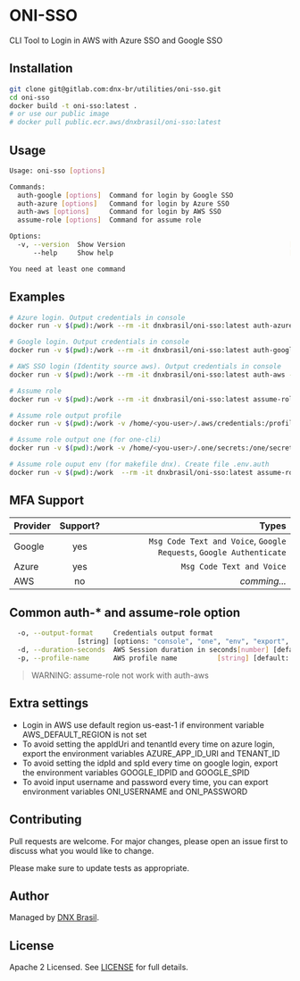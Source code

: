 # ONI-SSO

CLI Tool to Login in AWS with Azure SSO and Google SSO

## Installation

```bash
git clone git@gitlab.com:dnx-br/utilities/oni-sso.git
cd oni-sso
docker build -t oni-sso:latest .
# or use our public image
# docker pull public.ecr.aws/dnxbrasil/oni-sso:latest
```



## Usage
```bash
Usage: oni-sso [options]

Commands:
  auth-google [options]  Command for login by Google SSO
  auth-azure [options]   Command for login by Azure SSO
  auth-aws [options]     Command for login by AWS SSO
  assume-role [options]  Command for assume role

Options:
  -v, --version  Show Version                                         [bool]
      --help     Show help                                            [bool]

You need at least one command
```


## Examples

```bash
# Azure login. Output credentials in console
docker run -v $(pwd):/work --rm -it dnxbrasil/oni-sso:latest auth-azure -a <appUriId> -t <tenatId> -o console

# Google login. Output credentials in console
docker run -v $(pwd):/work --rm -it dnxbrasil/oni-sso:latest auth-google -i <idpid> -s <spid> -o console

# AWS SSO login (Identity source aws). Output credentials in console
docker run -v $(pwd):/work --rm -it dnxbrasil/oni-sso:latest auth-aws -u <url-sso> -o console

# Assume role
docker run -v $(pwd):/work --rm -it dnxbrasil/oni-sso:latest assume-role -r <role-arn> -o console

# Assume role output profile
docker run -v $(pwd):/work -v /home/<you-user>/.aws/credentials:/profile/credentials --rm -it dnxbrasil/oni-sso:latest assume-role -r <role-arn> -o profile -p dev

# Assume role output one (for one-cli)
docker run -v $(pwd):/work -v /home/<you-user>/.one/secrets:/one/secrets --rm -it dnxbrasil/oni-sso:latest assume-role -r <role-arn> -o one

# Assume role ouput env (for makefile dnx). Create file .env.auth
docker run -v $(pwd):/work  --rm -it dnxbrasil/oni-sso:latest assume-role -r <role-arn> -o env


```

## MFA Support

| Provider        | Support?           | Types  |
| ------------- |:-------------:| -----:|
| Google      | yes | `Msg Code Text and Voice`, `Google Requests`, `Google Authenticate` |
| Azure      | yes      |   `Msg Code Text and Voice` |
| AWS | no      |   *comming...* |

## Common auth-* and assume-role option
```bash
  -o, --output-format     Credentials output format
                 [string] [options: "console", "one", "env", "export", "profile"]
  -d, --duration-seconds  AWS Session duration in seconds[number] [default: 3600]
  -p, --profile-name      AWS profile name          [string] [default: "default"]
```
> WARNING: assume-role not work with auth-aws

## Extra settings
* Login in AWS use default region us-east-1 if environment variable AWS_DEFAULT_REGION is not set
* To avoid setting the appIdUri and tenantId every time on azure login, export the environment variables AZURE_APP_ID_URI and TENANT_ID
* To avoid setting the idpId and spId every time on google login, export the environment variables GOOGLE_IDPID and GOOGLE_SPID
* To avoid input username and password every time, you can export environment variables ONI_USERNAME and ONI_PASSWORD


## Contributing
Pull requests are welcome. For major changes, please open an issue first to discuss what you would like to change.

Please make sure to update tests as appropriate.

## Author

Managed by [DNX Brasil](https://github.com/DNX-BR/).

## License

Apache 2 Licensed. See [LICENSE](https://github.com/DNX-BR/oni-sso/blob/master/LICENSE) for full details.

